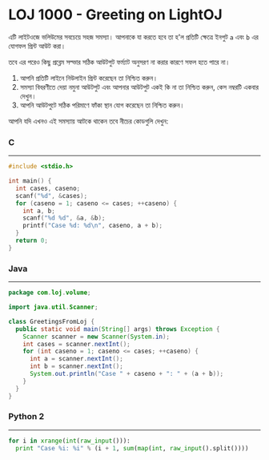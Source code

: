 # LOJ 1000 - Greeting on LightOJ

এটি লাইটওজে ভলিউমের সবচেয়ে সহজ সমস্যা। আপনাকে যা করতে হবে তা হ'ল প্রতিটি ক্ষেত্রে ইনপুট `a` এবং `b` এর যোগফল প্রিন্ট আউট করা।

তবে এর পরেও কিছু প্রব্লেম সল্ভার সঠিক আউটপুট ফর্ম্যাট অনুসরণ না করার কারণে সফল হতে পারে না।

1. আপনি প্রতিটি লাইনে নিউলাইন প্রিন্ট করেছেন তা নিশ্চিত করুন।
2. সমস্যা বিবরণীতে দেয়া নমুনা আউটপুট এবং আপনার আউটপুট একই কি না তা নিশ্চিত করুন, কেস নম্বরটি একবার দেখুন।
3. আপনি আউটপুটে সঠিক পরিমাণে ফাঁকা স্থান যোগ করেছেন তা নিশ্চিত করুন।

আপনি যদি এখনও এই সমস্যায় আটকে থাকেন তবে নীচের কোডগুলি দেখুন:

### C
-----
```c
#include <stdio.h>

int main() {
  int cases, caseno;
  scanf("%d", &cases);
  for (caseno = 1; caseno <= cases; ++caseno) {
    int a, b;
    scanf("%d %d", &a, &b);
    printf("Case %d: %d\n", caseno, a + b);
  }
  return 0;
}
```

### Java
-----
```java
package com.loj.volume;

import java.util.Scanner;

class GreetingsFromLoj {
  public static void main(String[] args) throws Exception {
    Scanner scanner = new Scanner(System.in);
    int cases = scanner.nextInt();
    for (int caseno = 1; caseno <= cases; ++caseno) {
      int a = scanner.nextInt();
      int b = scanner.nextInt();
      System.out.println("Case " + caseno + ": " + (a + b));
    }
  }
}
```

### Python 2
-----
```python
for i in xrange(int(raw_input())):
  print "Case %i: %i" % (i + 1, sum(map(int, raw_input().split())))
```
